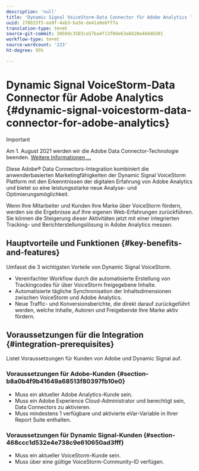 ```yaml
---
description: 'null'
title: 'Dynamic Signal VoiceStorm-Data Connector für Adobe Analytics '
uuid: 270b33f5-ea9f-4ab3-ba3e-de41a9e6ff7a
translation-type: tm+mt
source-git-commit: 3850dc3503ca57ba4f13f0de63e8420e484db501
workflow-type: tm+mt
source-wordcount: '223'
ht-degree: 95%

---
```



# Dynamic Signal VoiceStorm-Data Connector für Adobe Analytics {#dynamic-signal-voicestorm-data-connector-for-adobe-analytics}

>[!IMPORTANT]
>
>Am 1. August 2021 werden wir die Adobe Data Connector-Technologie beenden. [Weitere Informationen ...](/help/import/data-connectors/data-connectors-eol.md)

Diese Adobe® Data Connectors-Integration kombiniert die anwenderbasierten Marketingfähigkeiten der Dynamic Signal VoiceStorm Platform mit den Erkenntnissen der digitalen Erfahrung von Adobe Analytics und bietet so eine leistungsstarke neue Analyse- und Optimierungsmöglichkeit.

Wenn Ihre Mitarbeiter und Kunden Ihre Marke über VoiceStorm fördern, werden sie die Ergebnisse auf Ihre eigenen Web-Erfahrungen zurückführen. Sie können die Steigerung dieser Aktivitäten jetzt mit einer integrierten Tracking- und Berichterstellungslösung in Adobe Analytics messen.

## Hauptvorteile und Funktionen {#key-benefits-and-features}

Umfasst die 3 wichtigsten Vorteile von Dynamic Signal VoiceStorm.

* Vereinfachter Workflow durch die automatisierte Erstellung von Trackingcodes für über VoiceStorm freigegebene Inhalte.
* Automatisierte tägliche Synchronisation der Inhaltsdimensionen zwischen VoiceStorm und Adobe Analytics.
* Neue Traffic- und Konversionsberichte, die direkt darauf zurückgeführt werden, welche Inhalte, Autoren und Freigebende Ihre Marke aktiv fördern.

## Voraussetzungen für die Integration {#integration-prerequisites}

Listet Voraussetzungen für Kunden von Adobe und Dynamic Signal auf.

### Voraussetzungen für Adobe-Kunden {#section-b8a0b4f9b41649a68513f80397fb10e0}

* Muss ein aktueller Adobe Analytics-Kunde sein.
* Muss ein Adobe Experience Cloud-Administrator und berechtigt sein, Data Connectors zu aktivieren.
* Muss mindestens 1 verfügbare und aktivierte eVar-Variable in Ihrer Report Suite enthalten.

### Voraussetzungen für Dynamic Signal-Kunden {#section-468ccc1d532e4e738c9e610650ad3fff}

* Muss ein aktueller VoiceStorm-Kunde sein.
* Muss über eine gültige VoiceStorm-Community-ID verfügen.
